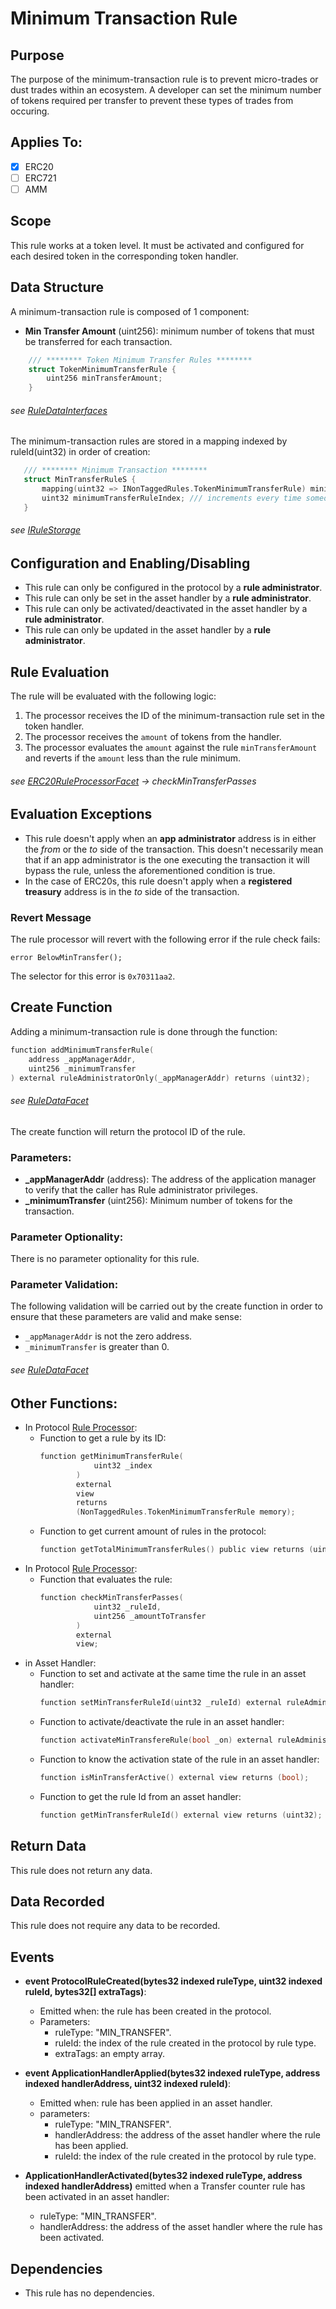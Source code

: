 # Minimum Transaction Rule

## Purpose

The purpose of the minimum-transaction rule is to prevent micro-trades or dust trades within an ecosystem. A developer can set the minimum number of tokens required per transfer to prevent these types of trades from occuring. 

## Applies To:

- [x] ERC20
- [ ] ERC721
- [ ] AMM

## Scope 

This rule works at a token level. It must be activated and configured for each desired token in the corresponding token handler.

## Data Structure

A minimum-transaction rule is composed of 1 component:

- **Min Transfer Amount**  (uint256): minimum number of tokens that must be transferred for each transaction. 

```c
    /// ******** Token Minimum Transfer Rules ********
    struct TokenMinimumTransferRule {
        uint256 minTransferAmount;
    }
```
###### *see [RuleDataInterfaces](../../../src/protocol/economic/ruleProcessor/RuleDataInterfaces.sol)*

The minimum-transaction rules are stored in a mapping indexed by ruleId(uint32) in order of creation:

 ```c
    /// ******** Minimum Transaction ********
    struct MinTransferRuleS {
        mapping(uint32 => INonTaggedRules.TokenMinimumTransferRule) minimumTransferRules;
        uint32 minimumTransferRuleIndex; /// increments every time someone adds a rule
    }
```
###### *see [IRuleStorage](../../../src/protocol/economic/ruleProcessor/IRuleStorage.sol)*

## Configuration and Enabling/Disabling
- This rule can only be configured in the protocol by a **rule administrator**.
- This rule can only be set in the asset handler by a **rule administrator**.
- This rule can only be activated/deactivated in the asset handler by a **rule administrator**.
- This rule can only be updated in the asset handler by a **rule administrator**.


## Rule Evaluation

The rule will be evaluated with the following logic:

1. The processor receives the ID of the minimum-transaction rule set in the token handler. 
2. The processor receives the `amount` of tokens from the handler.
3. The processor evaluates the `amount` against the rule `minTransferAmount` and reverts if the `amount` less than the rule minimum. 


###### *see [ERC20RuleProcessorFacet](../../../src/protocol/economic/ruleProcessor/ERC20RuleProcessorFacet.sol) -> checkMinTransferPasses*

## Evaluation Exceptions 
- This rule doesn't apply when an **app administrator** address is in either the *from* or the *to* side of the transaction. This doesn't necessarily mean that if an app administrator is the one executing the transaction it will bypass the rule, unless the aforementioned condition is true.
- In the case of ERC20s, this rule doesn't apply when a **registered treasury** address is in the *to* side of the transaction.

### Revert Message

The rule processor will revert with the following error if the rule check fails: 

```
error BelowMinTransfer();
```

The selector for this error is `0x70311aa2`.

## Create Function

Adding a minimum-transaction rule is done through the function:

```c
function addMinimumTransferRule(
    address _appManagerAddr,
    uint256 _minimumTransfer
) external ruleAdministratorOnly(_appManagerAddr) returns (uint32);
```
###### *see [RuleDataFacet](../../../src/protocol/economic/ruleProcessor/RuleDataFacet.sol)* 

The create function will return the protocol ID of the rule.

### Parameters:

- **_appManagerAddr** (address): The address of the application manager to verify that the caller has Rule administrator privileges.
- **_minimumTransfer** (uint256): Minimum number of tokens for the transaction.


### Parameter Optionality:

There is no parameter optionality for this rule.

### Parameter Validation:

The following validation will be carried out by the create function in order to ensure that these parameters are valid and make sense:

- `_appManagerAddr` is not the zero address.
- `_minimumTransfer` is greater than 0.


###### *see [RuleDataFacet](../../src/protocol/economic/ruleProcessor/RuleDataFacet.sol)*

## Other Functions:

- In Protocol [Rule Processor](../../src/protocol/economic/ruleProcessor/ERC20RuleProcessorFacet.sol):
    -  Function to get a rule by its ID:
        ```c
        function getMinimumTransferRule(
                    uint32 _index
                ) 
                external 
                view 
                returns 
                (NonTaggedRules.TokenMinimumTransferRule memory);
        ```
    - Function to get current amount of rules in the protocol:
        ```c
        function getTotalMinimumTransferRules() public view returns (uint32);
        ```
- In Protocol [Rule Processor](../../../src/protocol/economic/ruleProcessor/ERC20RuleProcessorFacet.sol):
    - Function that evaluates the rule:
        ```c
        function checkMinTransferPasses(
                    uint32 _ruleId, 
                    uint256 _amountToTransfer
                ) 
                external 
                view;
        ```
- in Asset Handler:
    - Function to set and activate at the same time the rule in an asset handler:
        ```c
        function setMinTransferRuleId(uint32 _ruleId) external ruleAdministratorOnly(appManagerAddress);
        ```
    - Function to activate/deactivate the rule in an asset handler:
        ```c
        function activateMinTransfereRule(bool _on) external ruleAdministratorOnly(appManagerAddress);
        ```
    - Function to know the activation state of the rule in an asset handler:
        ```c
        function isMinTransferActive() external view returns (bool);
        ```
    - Function to get the rule Id from an asset handler:
        ```c
        function getMinTransferRuleId() external view returns (uint32);
        ```
## Return Data

This rule does not return any data.

## Data Recorded

This rule does not require any data to be recorded.

## Events

- **event ProtocolRuleCreated(bytes32 indexed ruleType, uint32 indexed ruleId, bytes32[] extraTags)**: 
    - Emitted when: the rule has been created in the protocol.
    - Parameters:
        - ruleType: "MIN_TRANSFER".
        - ruleId: the index of the rule created in the protocol by rule type.
        - extraTags: an empty array.

- **event ApplicationHandlerApplied(bytes32 indexed ruleType, address indexed handlerAddress, uint32 indexed ruleId)**:
    - Emitted when: rule has been applied in an asset handler.
    - parameters: 
        - ruleType: "MIN_TRANSFER".
        - handlerAddress: the address of the asset handler where the rule has been applied.
        - ruleId: the index of the rule created in the protocol by rule type.

- **ApplicationHandlerActivated(bytes32 indexed ruleType, address indexed handlerAddress)** emitted when a Transfer counter rule has been activated in an asset handler:
    - ruleType: "MIN_TRANSFER".
    - handlerAddress: the address of the asset handler where the rule has been activated.

## Dependencies

- This rule has no dependencies.